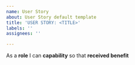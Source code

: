 ```yaml
---
name: User Story
about: User Story default template
title: 'USER STORY: <TITLE>'
labels: ''
assignees: ''

---
```


As a **role** I can **capability** so that **received benefit**
